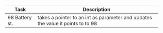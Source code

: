 | Task                | Description |
| -----------         | ----------- |
| 98 Battery st.      | takes a pointer to an int as parameter and updates the value it points to to 98       |
